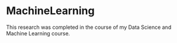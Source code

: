 # MachineLearning
This research was completed in the course of my Data Science and Machine Learning course. 
